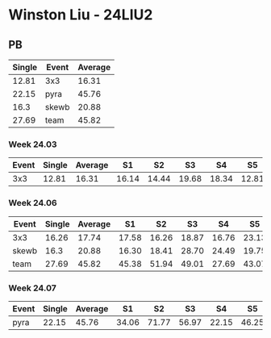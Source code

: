 # Winston Liu - 24LIU2

## PB
|Single|Event|Average|
|----|----|----|
|12.81|3x3|16.31|
|22.15|pyra|45.76|
|16.3|skewb|20.88|
|27.69|team|45.82|
### Week 24.03
|Event|Single|Average|S1|S2|S3|S4|S5|
|-----|-------|------|--|--|--|--|--|
|3x3|12.81|16.31|16.14|14.44|19.68|18.34|12.81|
### Week 24.06
|Event|Single|Average|S1|S2|S3|S4|S5|
|-----|-------|------|--|--|--|--|--|
|3x3|16.26|17.74|17.58|16.26|18.87|16.76|23.13|
|skewb|16.3|20.88|16.30|18.41|28.70|24.49|19.75|
|team|27.69|45.82|45.38|51.94|49.01|27.69|43.07|
### Week 24.07
|Event|Single|Average|S1|S2|S3|S4|S5|
|-----|-------|------|--|--|--|--|--|
|pyra|22.15|45.76|34.06|71.77|56.97|22.15|46.25|
